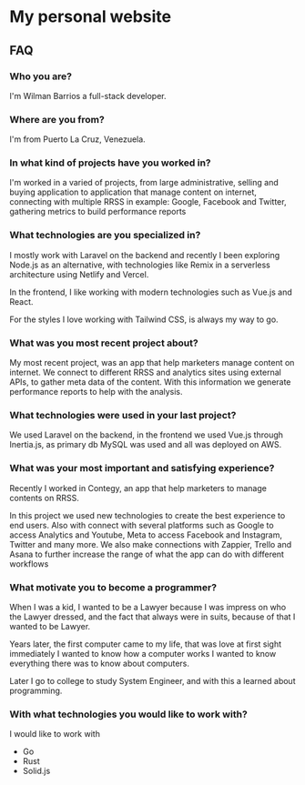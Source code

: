# My personal website

## FAQ

### Who you are?

I'm Wilman Barrios a full-stack developer.

### Where are you from?

I'm from Puerto La Cruz, Venezuela.

### In what kind of projects have you worked in?

I'm worked in a varied of projects, from large administrative, selling and
buying application to application that manage content on internet, connecting
with multiple RRSS in example: Google, Facebook and Twitter, gathering metrics
to build performance reports

### What technologies are you specialized in?

I mostly work with Laravel on the backend and recently I been exploring Node.js
as an alternative, with technologies like Remix in a serverless architecture
using Netlify and Vercel.

In the frontend, I like working with modern technologies such as Vue.js and
React.

For the styles I love working with Tailwind CSS, is always my way to go.

### What was you most recent project about?

My most recent project, was an app that help marketers manage content on
internet. We connect to different RRSS and analytics sites using external APIs,
to gather meta data of the content. With this information we generate
performance reports to help with the analysis.

### What technologies were used in your last project?

We used Laravel on the backend, in the frontend we used Vue.js through
Inertia.js, as primary db MySQL was used and all was deployed on AWS.

### What was your most important and satisfying experience?

Recently I worked in Contegy, an app that help marketers to manage contents on
RRSS.

In this project we used new technologies to create the best experience to end
users. Also with connect with several platforms such as Google to access
Analytics and Youtube, Meta to access Facebook and Instagram, Twitter and many
more. We also make connections with Zappier, Trello and Asana to further
increase the range of what the app can do with different workflows

### What motivate you to become a programmer?

When I was a kid, I wanted to be a Lawyer because I was impress on who the
Lawyer dressed, and the fact that always were in suits, because of that I wanted
to be Lawyer.

Years later, the first computer came to my life, that was love at first sight
immediately I wanted to know how a computer works I wanted to know everything
there was to know about computers.

Later I go to college to study System Engineer, and with this a learned about
programming.

### With what technologies you would like to work with?

I would like to work with

- Go
- Rust
- Solid.js
